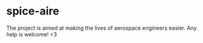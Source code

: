 # spice-aire
The project is aimed at making the lives of aerospace engineers easier. Any help is welcome! &lt;3
